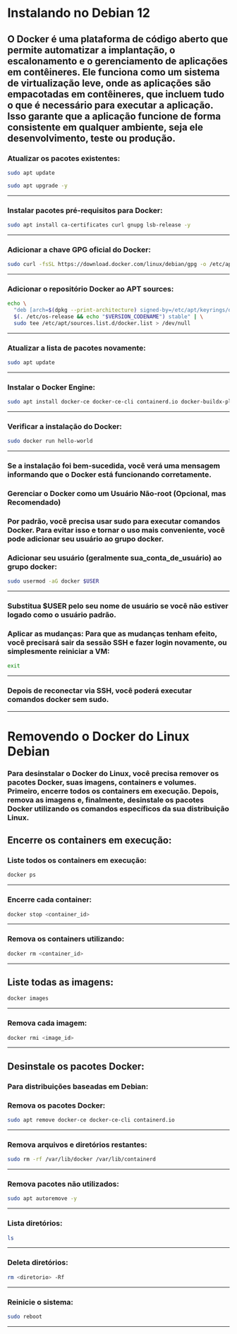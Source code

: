 # Instalando no Debian 12

## O Docker é uma plataforma de código aberto que permite automatizar a implantação, o escalonamento e o gerenciamento de aplicações em contêineres. Ele funciona como um sistema de virtualização leve, onde as aplicações são empacotadas em contêineres, que incluem tudo o que é necessário para executar a aplicação. Isso garante que a aplicação funcione de forma consistente em qualquer ambiente, seja ele desenvolvimento, teste ou produção. 

### Atualizar os pacotes existentes:
````Bash
sudo apt update
````

````Bash
sudo apt upgrade -y
````
--------------
### Instalar pacotes pré-requisitos para Docker:
````Bash
sudo apt install ca-certificates curl gnupg lsb-release -y
````
---------
### Adicionar a chave GPG oficial do Docker:
````Bash
sudo curl -fsSL https://download.docker.com/linux/debian/gpg -o /etc/apt/keyrings/docker.asc
````
-------------
### Adicionar o repositório Docker ao APT sources:
````Bash
echo \
  "deb [arch=$(dpkg --print-architecture) signed-by=/etc/apt/keyrings/docker.asc] https://download.docker.com/linux/debian \
  $(. /etc/os-release && echo "$VERSION_CODENAME") stable" | \
  sudo tee /etc/apt/sources.list.d/docker.list > /dev/null
````
---------------
### Atualizar a lista de pacotes novamente:
````Bash
sudo apt update
````
------------
### Instalar o Docker Engine:
````Bash
sudo apt install docker-ce docker-ce-cli containerd.io docker-buildx-plugin docker-compose-plugin -y
````
-----------
### Verificar a instalação do Docker:
````Bash
sudo docker run hello-world
````
-------------
### Se a instalação foi bem-sucedida, você verá uma mensagem informando que o Docker está funcionando corretamente.
### Gerenciar o Docker como um Usuário Não-root (Opcional, mas Recomendado)
### Por padrão, você precisa usar sudo para executar comandos Docker. Para evitar isso e tornar o uso mais conveniente, você pode adicionar seu usuário ao grupo docker.

### Adicionar seu usuário (geralmente sua_conta_de_usuário) ao grupo docker:
````Bash
sudo usermod -aG docker $USER
````
------------
### Substitua $USER pelo seu nome de usuário se você não estiver logado como o usuário padrão.

### Aplicar as mudanças: Para que as mudanças tenham efeito, você precisará sair da sessão SSH e fazer login novamente, ou simplesmente reiniciar a VM:
````Bash
exit
````
------------
### Depois de reconectar via SSH, você poderá executar comandos docker sem sudo.

-------------------------

# Removendo o Docker do Linux Debian

### Para desinstalar o Docker do Linux, você precisa remover os pacotes Docker, suas imagens, containers e volumes. Primeiro, encerre todos os containers em execução. Depois, remova as imagens e, finalmente, desinstale os pacotes Docker utilizando os comandos específicos da sua distribuição Linux. 

## Encerre os containers em execução:
### Liste todos os containers em execução:
````Bash
docker ps
````
------------
### Encerre cada container:
````Bash
docker stop <container_id>
````
------------
### Remova os containers utilizando:
````Bash
docker rm <container_id>
````
-----------
## Liste todas as imagens:
````Bash
docker images
````
-------------
### Remova cada imagem:
````Bash
docker rmi <image_id>
````
------------
## Desinstale os pacotes Docker: 
### Para distribuições baseadas em Debian:
### Remova os pacotes Docker: 
````Bash
sudo apt remove docker-ce docker-ce-cli containerd.io
````
-------------
### Remova arquivos e diretórios restantes: 
````Bash
sudo rm -rf /var/lib/docker /var/lib/containerd
````
------------
### Remova pacotes não utilizados:
````Bash
sudo apt autoremove -y
````
----------
### Lista diretórios:
````Bash
ls
````
-----------
### Deleta diretórios:
````Bash
rm <diretorio> -Rf
````
------------
### Reinicie o sistema:
````Bash
sudo reboot
````
-------------

